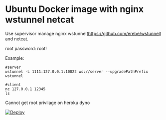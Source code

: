 # Ubuntu Docker image with nginx wstunnel netcat

Use supervisor manage nginx wstunnel(https://github.com/erebe/wstunnel) and netcat.

root password: root!

Example:

    #server
    wstunnel -L 1111:127.0.0.1:10022 ws://server --upgradePathPrefix wstunnel

    #client
    nc 127.0.0.1 12345
    ls

Cannot get root privliage on heroku dyno

[![Deploy](https://www.herokucdn.com/deploy/button.svg)](https://heroku.com/deploy)
